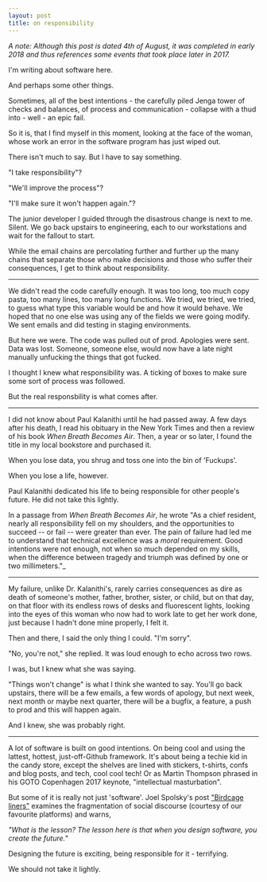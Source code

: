```yaml
---
layout: post
title: on responsibility
---
```


_A note: Although this post is dated 4th of August, it was completed in early 2018 and thus references some events that took place later in 2017._

I'm writing about software here. 

And perhaps some other things. 

Sometimes, all of the best intentions - the carefully piled Jenga tower of checks and balances, of process and communication - collapse with a thud into - well - an epic fail.

So it is, that I find myself in this moment, looking at the face of the woman, whose work an error in the software program has just wiped out. 

There isn't much to say. But I have to say something. 

"I take responsibility"? 

"We'll improve the process"?

"I'll make sure it won't happen again."?

The junior developer I guided through the disastrous change is next to me. Silent. 
We go back upstairs to engineering, each to our workstations and wait for the fallout to start.

While the email chains are percolating further and further up the many chains that separate those who make decisions and those who suffer their consequences, I get to think about responsibility. 

---

We didn't read the code carefully enough. It was too long, too much copy pasta, too many lines, too many long functions. We tried, we tried, we tried, to guess what type this variable would be and how it would behave. We hoped that no one else was using any of the fields we were going modify. We sent emails and did testing in staging environments.

But here we were. The code was pulled out of prod. Apologies were sent. Data was lost. Someone, someone else, would now have a late night manually unfucking the things that got fucked.

I thought I knew what responsibility was. A ticking of boxes to make sure some sort of process was followed. 

But the real responsbility is what comes after.

---

I did not know about Paul Kalanithi until he had passed away. A few days after his death, I read his obituary in the New York Times and then a review of his book _When Breath Becomes Air_. Then, a year or so later, I found the title in my local bookstore and purchased it. 

When you lose data, you shrug and toss one into the bin of 'Fuckups'.

When you lose a life, however. 

Paul Kalanithi dedicated his life to being responsible for other people's future. 
He did not take this lightly.
 
In a passage from _When Breath Becomes Air_, he wrote "As a chief resident, nearly all responsibility fell on my shoulders, and the opportunities to succeed -- or fail -- were greater than ever. The pain of failure had led me to understand that technical excellence was a _moral_ requirement. Good intentions were not enough, not when so much depended on my skills, when the difference between tragedy and triumph was defined by one or two millimeters."_


---

My failure, unlike Dr. Kalanithi's, rarely carries consequences as dire as death of someone's mother, father, brother, sister, or child, but on that day, on that floor with its endless rows of desks and fluorescent lights, looking into the eyes of this woman who now had to work late to get her work done, just because I hadn't done mine properly, I felt it.

Then and there, I said the only thing I could.
"I'm sorry".

"No, you're not," she replied. It was loud enough to echo across two rows.

I was, but I knew what she was saying.

"Things won't change" is what I think she wanted to say.
You'll go back upstairs, there will be a few emails, a few words of apology, but next week, next month or maybe next quarter, there will be a bugfix, a feature, a push to prod and this will happen again.

And I knew, she was probably right. 

---

A lot of software is built on good intentions. On being cool and using the lattest, hottest, just-off-Github framework. It's about being a techie kid in the candy store, except the shelves are lined with stickers, t-shirts, confs and blog posts, and tech, cool cool tech! Or as Martin Thompson phrased in his GOTO Copenhagen 2017 keynote, "intellectual masturbation". 

But some of it is really not just 'software'. Joel Spolsky's post ["Birdcage liners"](https://www.joelonsoftware.com/2018/01/12/birdcage-liners/) examines the fragmentation of social discourse (courtesy of our favourite platforms) and warns, 

_"What is the lesson? The lesson here is that when you design software, you create the future."_

Designing the future is exciting, being responsible for it - terrifying.

We should not take it lightly.




